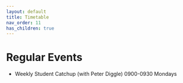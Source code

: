 ```yaml
---
layout: default
title: Timetable
nav_order: 11
has_children: true
---
```


# Regular Events

- Weekly Student Catchup (with Peter Diggle) 0900-0930 Mondays

# 

